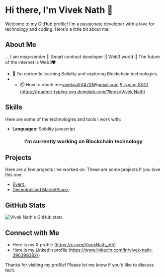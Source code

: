 # Hi there, I'm Vivek Nath 👋

Welcome to my GitHub profile! I'm a passionate developer with a love for technology and coding. Here's a little bit about me:

## About Me
... I am msg•sender || Smart contract developer || Web3 world || The future of the internet is Web3🛡

- 🌱 I’m currently learning Solidity  and exploring Blockchain technologies.
- - 📫 How to reach me:viveknath14701@gmail.com [![Typing SVG](https://readme-typing-svg.demolab.com/?lines=Vivek Nath)](https://git.io/typing-svg)
## Skills

Here are some of the technologies and tools I work with:

- **Languages:** Solidity javascript

<h3 align="center">I’m currently working on Blockchain technology </h3>

## Projects

Here are a few projects I've worked on:
These are some projects if you love this one.

- [Event ](https://github.com/viveknath13/SolidityProject): 
- [Decentralised MarketPlace ](https://github.com/viveknath13/decentralized-marketplace-smart-contract): 

## GitHub Stats

![Vivek Nath's GitHub stats](https://github-readme-stats.vercel.app/api?username=viveknath13&show_icons=true&theme=radical)

## Connect with Me

- Here is my  X profile (https://x.com/VivekNath_eth)
- Here is my  LinkedIn profile  (https://www.linkedin.com/in/vivek-nath-396399282/)


Thanks for visiting my profile! Please let me know if you'd like to  discuss tech.
